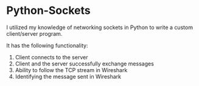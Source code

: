 # Python-Sockets

I utilized my knowledge of networking sockets in Python to write a custom client/server program.  
 
It has the following functionality: 
 
1) Client connects to the server
2) Client and the server successfully exchange messages
3) Ability to follow the TCP stream in Wireshark
4) Identifying the message sent in Wireshark
